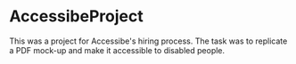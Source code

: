 # AccessibeProject
This was a project for Accessibe's hiring process. The task was to replicate a PDF mock-up and make it accessible to disabled people.
